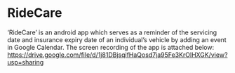 # RideCare
‘RideCare’ is an android app which serves as a reminder of the servicing date and insurance expiry date of an individual’s vehicle by adding an event in Google Calendar.
The screen recording of the app is attached below:
https://drive.google.com/file/d/1j81DBjsqifHaQosd7ja95Fe3KrOlHXGK/view?usp=sharing
